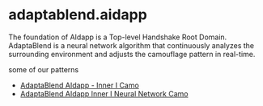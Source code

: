 # adaptablend.aidapp
The foundation of AIdapp is a Top-level Handshake Root Domain. AdaptaBlend is a neural network algorithm that continuously analyzes the surrounding environment and adjusts the camouflage pattern in real-time.

some of our patterns 
- [AdaptaBlend AIdapp - Inner I Camo](https://innerinetwork.gumroad.com/l/gtvbie)
- [AdaptaBlend AIdapp Inner I Neural Network Camo](https://innerinetwork.gumroad.com/l/lnnxfx)
